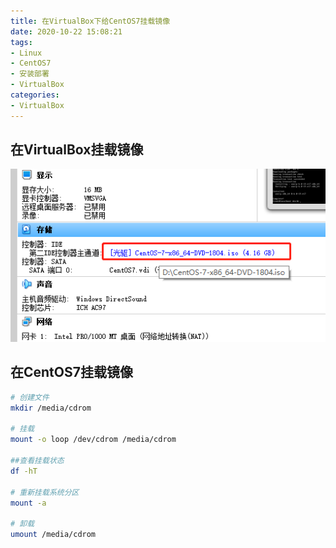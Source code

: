 ```yaml
---
title: 在VirtualBox下给CentOS7挂载镜像
date: 2020-10-22 15:08:21
tags:
- Linux
- CentOS7
- 安装部署
- VirtualBox
categories:
- VirtualBox
---
```


## 在VirtualBox挂载镜像

![微信截图_20201022150956.png](/img/微信截图_20201022150956.png)

## 在CentOS7挂载镜像

```sh
# 创建文件
mkdir /media/cdrom

# 挂载
mount -o loop /dev/cdrom /media/cdrom

##查看挂载状态
df -hT

# 重新挂载系统分区
mount -a

# 卸载
umount /media/cdrom
```